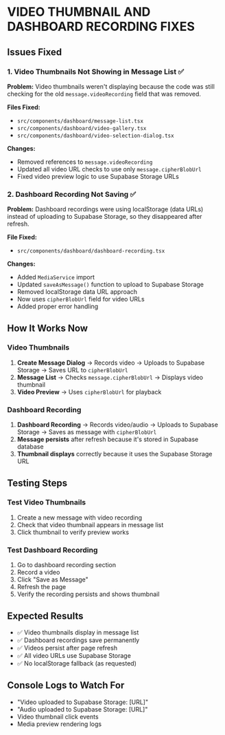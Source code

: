 # VIDEO THUMBNAIL AND DASHBOARD RECORDING FIXES

## Issues Fixed

### 1. Video Thumbnails Not Showing in Message List ✅
**Problem:** Video thumbnails weren't displaying because the code was still checking for the old `message.videoRecording` field that was removed.

**Files Fixed:**
- `src/components/dashboard/message-list.tsx`
- `src/components/dashboard/video-gallery.tsx` 
- `src/components/dashboard/video-selection-dialog.tsx`

**Changes:**
- Removed references to `message.videoRecording`
- Updated all video URL checks to use only `message.cipherBlobUrl`
- Fixed video preview logic to use Supabase Storage URLs

### 2. Dashboard Recording Not Saving ✅
**Problem:** Dashboard recordings were using localStorage (data URLs) instead of uploading to Supabase Storage, so they disappeared after refresh.

**File Fixed:**
- `src/components/dashboard/dashboard-recording.tsx`

**Changes:**
- Added `MediaService` import
- Updated `saveAsMessage()` function to upload to Supabase Storage
- Removed localStorage data URL approach
- Now uses `cipherBlobUrl` field for video URLs
- Added proper error handling

## How It Works Now

### Video Thumbnails
1. **Create Message Dialog** → Records video → Uploads to Supabase Storage → Saves URL to `cipherBlobUrl`
2. **Message List** → Checks `message.cipherBlobUrl` → Displays video thumbnail
3. **Video Preview** → Uses `cipherBlobUrl` for playback

### Dashboard Recording
1. **Dashboard Recording** → Records video/audio → Uploads to Supabase Storage → Saves as message with `cipherBlobUrl`
2. **Message persists** after refresh because it's stored in Supabase database
3. **Thumbnail displays** correctly because it uses the Supabase Storage URL

## Testing Steps

### Test Video Thumbnails
1. Create a new message with video recording
2. Check that video thumbnail appears in message list
3. Click thumbnail to verify preview works

### Test Dashboard Recording
1. Go to dashboard recording section
2. Record a video
3. Click "Save as Message"
4. Refresh the page
5. Verify the recording persists and shows thumbnail

## Expected Results
- ✅ Video thumbnails display in message list
- ✅ Dashboard recordings save permanently
- ✅ Videos persist after page refresh
- ✅ All video URLs use Supabase Storage
- ✅ No localStorage fallback (as requested)

## Console Logs to Watch For
- "Video uploaded to Supabase Storage: [URL]"
- "Audio uploaded to Supabase Storage: [URL]"
- Video thumbnail click events
- Media preview rendering logs

